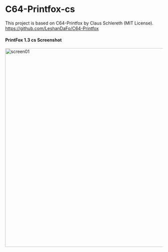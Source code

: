 # C64-Printfox-cs
This project is based on C64-Printfox by Claus Schlereth (MIT License).
https://github.com/LeshanDaFo/C64-Printfox

#### PrintFox 1.3 cs Screenshot<br />
<img width="845" height="636" alt="screen01" src="https://github.com/user-attachments/assets/8da4f173-f14b-4458-936c-93abaf0aa9bd" />
